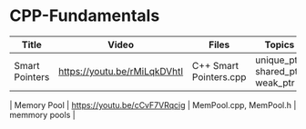 # CPP-Fundamentals

| Title | Video | Files  | Topics |
| ------------- | ------------- | ------------- | ------------- |
| Smart Pointers | https://youtu.be/rMiLqkDVhtI  | C++ Smart Pointers.cpp | unique_ptr, shared_ptr, weak_ptr |

| Memory Pool | https://youtu.be/cCvF7VRqcig | MemPool.cpp, MemPool.h | memmory pools |
